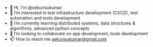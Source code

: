 - 👋 Hi, I’m @sekurisukumar
- 👀 I’m interested in test infrastructure development (CI/CD), test automation and tools development
- 🌱 I’m currently learning distributed systems, data structures & algorithms, advanced python concepts
- 💞️ I’m looking to collaborate on app development, tools development
- 📫 How to reach me sekurisukumar@gmail.com

<!---
sekurisukumar/sekurisukumar is a ✨ special ✨ repository because its `README.md` (this file) appears on your GitHub profile.
You can click the Preview link to take a look at your changes.
--->
